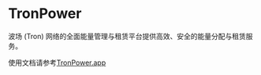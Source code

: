 # TronPower

波场 (Tron) 网络的全面能量管理与租赁平台提供高效、安全的能量分配与租赁服务。

使用文档请参考[TronPower.app](https://tronpower.app)